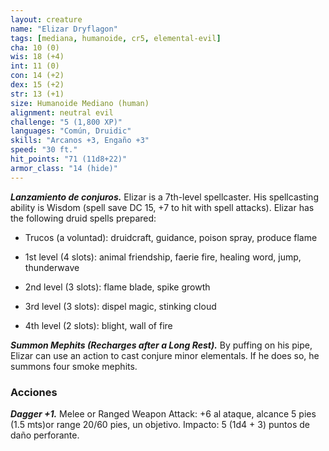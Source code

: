 ```yaml
---
layout: creature
name: "Elizar Dryflagon"
tags: [mediana, humanoide, cr5, elemental-evil]
cha: 10 (0)
wis: 18 (+4)
int: 11 (0)
con: 14 (+2)
dex: 15 (+2)
str: 13 (+1)
size: Humanoide Mediano (human)
alignment: neutral evil
challenge: "5 (1,800 XP)"
languages: "Común, Druidic"
skills: "Arcanos +3, Engaño +3"
speed: "30 ft."
hit_points: "71 (11d8+22)"
armor_class: "14 (hide)"
---
```


***Lanzamiento de conjuros.*** Elizar is a 7th-level spellcaster. His spellcasting ability is Wisdom (spell save DC 15, +7 to hit with spell attacks). Elizar has the following druid spells prepared:

* Trucos (a voluntad): druidcraft, guidance, poison spray, produce flame

* 1st level (4 slots): animal friendship, faerie fire, healing word, jump, thunderwave

* 2nd level (3 slots): flame blade, spike growth

* 3rd level (3 slots): dispel magic, stinking cloud

* 4th level (2 slots): blight, wall of fire

***Summon Mephits (Recharges after a Long Rest).*** By puffing on his pipe, Elizar can use an action to cast conjure minor elementals. If he does so, he summons four smoke mephits.

### Acciones

***Dagger +1.*** Melee or Ranged Weapon Attack: +6 al ataque, alcance 5 pies (1.5 mts)or range 20/60 pies, un objetivo. Impacto: 5 (1d4 + 3) puntos de daño perforante.